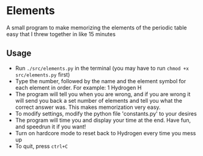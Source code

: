 # Elements
A small program to make memorizing the elements of the periodic table easy that I threw together in like 15 minutes

## Usage
- Run `./src/elements.py` in the terminal (you may have to run `chmod +x src/elements.py` first)
- Type the number, followed by the name and the element symbol for each element in order.
For example: 1 Hydrogen H
- The program will tell you when you are wrong, and if you are wrong it will send you back a set number of elements and tell you what the correct answer was. This makes memorization very easy.
- To modify settings, modify the python file 'constants.py' to your desires
- The program will time you and display your time at the end. Have fun, and speedrun it if you want!
- Turn on hardcore mode to reset back to Hydrogen every time you mess up
- To quit, press `ctrl+C`
